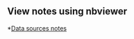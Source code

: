 ## View notes using nbviewer
*[Data sources notes](http://nbviewer.jupyter.org/github/mdalvi/financial-analysis-and-algo-trading/blob/master/data_sources/data_sources_notes.ipynb)